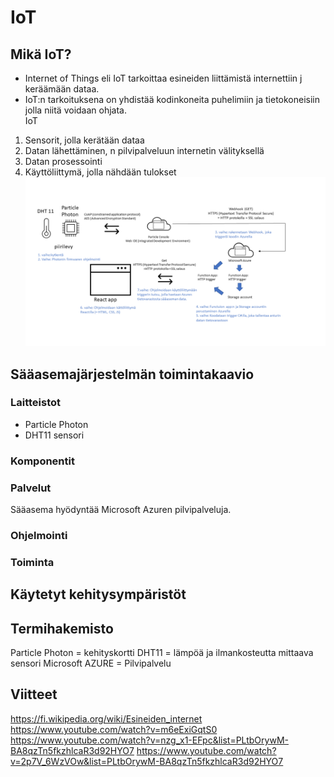 # IoT  

## Mikä IoT?  
* Internet of Things eli IoT tarkoittaa esineiden liittämistä internettiin j keräämään dataa.  
* IoT:n tarkoituksena on yhdistää kodinkoneita puhelimiin ja tietokoneisiin jolla niitä voidaan ohjata.  
IoT
1. Sensorit, jolla kerätään dataa
2. Datan lähettäminen, n pilvipalveluun internetin välityksellä
3. Datan prosessointi
4. Käyttöliittymä, jolla nähdään tulokset
![joo](saaasema.jpg)

## Sääasemajärjestelmän toimintakaavio  
### Laitteistot
* Particle Photon
* DHT11 sensori
### Komponentit  
### Palvelut  
Sääasema hyödyntää Microsoft Azuren pilvipalveluja.
### Ohjelmointi  
### Toiminta  
## Käytetyt kehitysympäristöt  
## Termihakemisto  
Particle Photon = kehityskortti
DHT11 = lämpöä ja ilmankosteutta mittaava sensori
Microsoft AZURE = Pilvipalvelu
## Viitteet  
https://fi.wikipedia.org/wiki/Esineiden_internet
https://www.youtube.com/watch?v=m6eExiGqtS0
https://www.youtube.com/watch?v=nzg_x1-EFpc&list=PLtbOrywM-BA8qzTn5fkzhlcaR3d92HYO7
https://www.youtube.com/watch?v=2p7V_6WzVOw&list=PLtbOrywM-BA8qzTn5fkzhlcaR3d92HYO7